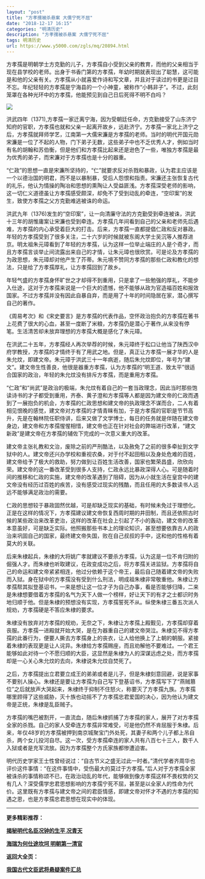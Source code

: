 ```yaml
---
layout: "post"
title: "方孝孺被杀悬案 大儒宁死不屈"
date: "2018-12-17 16:15"
categories: "明清历史"
description: "方孝孺被杀悬案 大儒宁死不屈"
tags: 明清历史
url: https://www.y5000.com/zgls/mq/20894.html
---
```






方孝孺是明朝学士方克勤的儿子，方孝孺自小受到父亲的教育，而他的父亲相当于现在县学校的老师。出身于书香门第的方孝孺，年幼时期就表现出了聪慧，这可能是和他的父亲有关。方孝孺从小就喜爱作诗和写文章，并且对于读过的书更是过目不忘。年纪轻轻的方孝孺是宁海县的一个小神童，被称作“小韩非子”。不过，此刻笼罩在各种光环中的方孝孺，他能预见到自己日后死得不明不白吗？

![](https://img.y5000.com/uploads/allimg/170503/11-1F50314142S49.jpg)

洪武四年（1371),方孝孺一家迁离宁海，因为受朝廷任命，方克勤接受了山东济宁知府的官职，方孝孺也就和父亲一起离开故乡，远赴济宁。方孝孺一家北上济宁之后，方孝孺就拜师学艺，江南第一大儒宋濂是方孝孺的老师。当时的明代开国元勋宋濂是一位了不起的人物，门下弟子无数，这些弟子中也不乏优秀人才，例如当时有名的胡翰和苏伯衡，但是他们和方孝孺比起来还是逊色了一些，唯独方孝孺是最为优秀的弟子，而宋濂对于方孝孺也是十分的器重。

“仁政”的思想一直是宋濂所坚持的，“仁”就要求反对杀戮和暴政，认为君主应该是一个以德治国的明君，而不是以暴制暴，受后人怨恨和指责。宋濂还主张恢复古代的礼乐，他认为情操的陶冶和思想的熏陶让人受益匪浅。方孝孺深受老师的影响，这一切仁义道德虽让方孝孺感受颇深，却免不了受到动乱的牵连，“空印案”的发生，致使方孝孺之父方克勤难逃被诛的命运。

洪武九年（1376)发生的“空印案”，让一向清廉守法的方克勤受到牵连被诛，洪武十三年的胡惟庸案让宋濂也受到牵连。方孝孺几年间看到自己的父亲和老师先后遇难，方孝孺的内心承受着巨大的打击。后来，方孝孺一直都提倡仁政和反对暴政。年轻的方孝孺受到了很多关注，二十六岁的时候就被东阁大学士吴沉等人推荐进京。明太祖朱元璋看到了年轻的方孝孺，认为这样一位举止端庄的人是个奇才，而且方孝孺言谈举止间流露出来自己的才情，让朱元璋也很欣赏。可是论及方孝孺的为政思想，朱元璋却对他产生了芥蒂。朱元境不赞同方孝孺的那些仁政和教化的想法，只是给了方孝孺厚礼，让方孝孺回到了故乡。

年轻气盛的方孝孺身怀旷世之才却得不到重用，只是拿了一些勉强的厚礼，不能步入仕途，这对于方孝孺来说是一个巨大的遗憾，他不能够从政为官造福百姓和报效国家。不过方孝孺并没有因此自暴自弃，而是用了十年的时间隐居在家，潜心撰写自己的著作。

《周易考次》和《宋史要言》是方孝孺的代表作品，空怀政治抱负的方孝孺在著书上花费了很大的心血，甚至一度断了米粮，方孝孺仍是潜心于著作,从来没有停笔。生活清苦却未放弃理想的方孝孺大概是感化了朱元璋。

在洪武二十五年，方孝孺经人再次举荐的时候，朱元璋终于松口让他当了陕西汉中府学教授，方孝孺的才情终于有了用武之地。但是，真正让方孝孺一展才华的人是朱允炆，即建文帝。朱元璋于洪武三十一年病逝，随后朱允炆即位，年号为“建文”。建文帝生性善良，他很是器重方孝孺，认为方孝孺的“明王道、致太平”很适合国家的政治，年轻的朱允炆没有排斥方孝孺，而是重用方孝孺。

“仁政”和“尚武”是政治的极端，朱允炆有着自己的一套当政理念，因此当时那些饱读诗书的才子都受到重用，齐泰、黄子澄和方孝孺等人都是因为建文帝的仁政而遇到了一展抱负的机会，方孝孺的仁政思想和建文帝的执政理念不谋而合，二人有着相见恨晚的感觉，建文帝对方孝孺的才情青睐有加，于是方孝孺的官职是节节高升，先是在翰林院任职侍讲，后来又做了文学博士，每日的任务就是伴随在建文帝身边，建文帝和方孝孺惺惺相惜，建文帝也正在针对社会的弊端进行改革，“建文新政”是建文帝在方孝孺的辅佐下完成的一次意义重大的改革。

建文帝主张礼教和文治，废除之前的严刑酷法，以及赦免了之前的很多牵扯到文字狱中的人。建文帝还兴办学校和重视农桑，对于付不起田租以及身处危难的百姓，建文帝给予了极大的救助，努力做到让百姓生活改善，国家也繁荣昌盛，欣欣向荣。建文帝的这一番改革受到很多人支持，仁政永远比暴政深得人心。可是随着时间的推移和仁政的实施，建文帝的改革遇到了阻碍，因为从小就生活在皇宫中的建文帝没有经历过百姓的疾苦，没有感受过现实的残酷，而且任用的大多数读书人远远不能够满足政治的需要。

仁政的思想较于暴政固然优越，可是却缺乏现实的基础，有时候未免过于理想化。正是在这样的情况下，方孝孺建议建文帝恢复西周时期的井田制，而且还依照古时候的某些政治来改革吏治，这样的改革在社会上引起了不小的轰动，建文帝的改革本意虽好，可是缺乏实际。他照搬那些书本上的理论知识，甚至想要依靠古人的政治来巩固自己的国家，最终建文帝失国，败在自己叔叔的手中，这和他的性格有着莫大的关联。

后来朱棣起兵，朱棣的大将姚广孝就建议不要杀方孝孺，认为这是一位不肯归附的倔强人才。而朱棣也听取建议，在政变成功之后，将方孝孺关进监狱。方孝孺将自己的命运和建文帝紧紧相连，他过分依赖于这个帝王，最后自己随着建文帝的失败而入狱。身在狱中的方孝孺没有受到什么刑法，明成祖朱棣非常敬重他。朱棣让方孝孺帮其拟登基诏书，一来是想让这一位才子为自己办事，看是否能够归降，二来是朱棣想要借着方孝孺的名气为天下人做一个榜样，好让天下的有才之士都识时务地归顺于他。但是朱棣的预想没有实现，方孝孺誓死不从。纵使朱棣三番五次派人规劝，方孝孺硬是不答应朱棣的要求。

朱棣没有放弃对方孝孺的规劝，无奈之下，朱棣让方孝孺上殿觐见，方孝孺却穿着丧服。方孝孺一进殿就开始大哭，是在为器重自己的建文帝哭泣。朱棣见不得方孝孺的此番行为，便要人撕去方孝孺身上的丧衣，让人给他换上了上朝的朝服。紧接着朱棣的表现更是让人诧异。朱棣给方孝孺赐座，而且劝解他不要难过。一个君王能够如此对待一个不愿归顺的大臣，这显然是朱棣为人的深谋远虑之处，而方孝孺却是一心关心朱允炆的去向，朱棣说朱允炆自焚死了。

之后，方孝孺提出立君要立成王的弟弟或者是儿子，但是朱棣刻意回避，说是家事不要别人操心。朱棣还是要让方孝孺为自己写下登基诏书，方孝孺写下了“燕贼篡位”之后就放声大哭起来，朱棣终于抑制不住怒火，称要灭了方孝孺九族。方孝孺哪里顾得了这些威胁，灭十族也动摇不了方孝孺忠君爱国的决心，因为他认为建文帝是正统，朱棣是乱臣贼子。

方孝孺的嘴巴被割开，一直流血，随后朱棣抓捕了方孝孺的家人，展开了对方孝孺全家的杀戮。自己的家人受牵连方孝孺非常难受，可是他仍然不肯屈服于朱棣。后来，年仅48岁的方孝孺被押到南京城聚宝门外处死，其妻子和两个儿子都上吊自杀，两个女儿投河自尽。这一次，受方孝孺牵连的家人共有八百七十三人，数千人入狱或者是充军流放。因为方孝孺整个方氏家族都惨遭迫害。

明代历史学家王士性曾经说过：“自古节义之盛无过此一时者。”清代学者齐周华也评价这件事情：“在这件事情中，受伤最大的莫过于方孝孺。”后人对于方孝孺全家被诛杀的事情称颂不已，在政治动乱的年代，能够做到像方孝孺这样不畏权势的又有几人？深受儒学忠君思想影响的方孝孺宁死不屈，甚至是以全家人的性命为代价。这里既有方孝孺与建文帝之间的君臣情感，即建文帝对怀才不遇的方孝孺的知遇之恩，也是方孝孺忠君思想在现实中的体现。

* * *

**更多精彩推荐：**

[**揭秘明代名臣况钟的生平 况青天**](https://www.y5000.com/zgls/mq/20895.html)

[**海瑞为何仕途坎坷 明朝第一清官**](https://www.y5000.com/zgls/mq/20897.html)

**返回大全页：**

[**我国古代文臣武将悬疑案件汇总**](https://www.y5000.com/zgls/20959.html)
